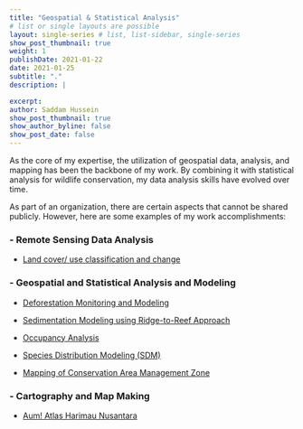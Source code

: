 ```yaml
---
title: "Geospatial & Statistical Analysis"
# list or single layouts are possible
layout: single-series # list, list-sidebar, single-series
show_post_thumbnail: true
weight: 1
publishDate: 2021-01-22
date: 2021-01-25
subtitle: "."
description: |

excerpt:
author: Saddam Hussein
show_post_thumbnail: true
show_author_byline: false
show_post_date: false
---
```


As the core of my expertise, the utilization of geospatial data, analysis, and mapping has been the backbone of my work. By combining it with statistical analysis for wildlife conservation, my data analysis skills have evolved over time.

As part of an organization, there are certain aspects that cannot be shared publicly. However, here are some examples of my work accomplishments:

### - Remote Sensing Data Analysis

- [Land cover/ use classification and change](https://saddam.id/collection/geospatial-statistical-analysis/lulc/)

### - Geospatial and Statistical Analysis and Modeling

- [Deforestation Monitoring and Modeling](https://saddam.id/collection/geospatial-statistical-analysis/deforestation/)

- [Sedimentation Modeling using Ridge-to-Reef Approach](https://saddam.id/collection/geospatial-statistical-analysis/sedimentation-r2r/)

- [Occupancy Analysis](https://saddam.id/collection/geospatial-statistical-analysis/occupancy/)

- [Species Distribution Modeling (SDM)](https://saddam.id/collection/geospatial-statistical-analysis/sdm/)

- [Mapping of Conservation Area Management Zone](https://saddam.id/collection/geospatial-statistical-analysis/zoning/)

### - Cartography and Map Making
- [Aum! Atlas Harimau Nusantara](https://saddam.id/collection/map/aum/)
